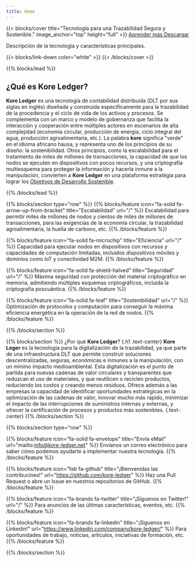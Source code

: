 ```yaml
---
title: Home
---
```


{{< blocks/cover title="Tecnología para una Trazabilidad Segura y Sostenible." image_anchor="top" height="full" >}}
<a class="btn btn-lg btn-primary me-3 mb-4" href="/docs/">
  Aprender más <i class="fas fa-arrow-alt-circle-right ms-2"></i>
</a>
<a class="btn btn-lg btn-secondary me-3 mb-4" href="https://github.com/kore-ledger">
  Descargar <i class="fab fa-github ms-2 "></i>
</a>
<p class="lead mt-5">Descripción de la tecnología y características principales.</p>
{{< blocks/link-down color="white" >}}
{{< /blocks/cover >}}


{{% blocks/lead %}}

## ¿Qué es Kore Ledger?

**Kore Ledger** es una tecnología de contabilidad distribuida (DLT por sus siglas en inglés) diseñada y construida específicamente para la trazabilidad de la procedencia y el ciclo de vida de los activos y procesos. Se complementa con un marco y modelo de gobernanza que facilita la interacción y cooperación entre múltiples actores en escenarios de alta complejidad (economía circular, producción de energía, ciclo integral del agua, producción agroalimentaria, etc.). La palabra **kore** significa "verde" en el idioma africano hausa, y representa uno de los principios de su diseño: la sostenibilidad. Otros principios, como la escalabilidad para el tratamiento de miles de millones de transacciones, la capacidad de que los nodos se ejecuten en dispositivos con pocos recursos, y una criptografía multiesquema para proteger la información y hacerla inmune a la manipulación, convierten a **Kore Ledger** en una plataforma estratégia para lograr los [Objetivos de Desarrollo Sostenible](https://www.un.org/sustainabledevelopment/es/objetivos-de-desarrollo-sostenible/).

{{% /blocks/lead %}}

{{% blocks/section type="row" %}}
{{% blocks/feature icon="fa-solid fa-arrow-up-from-bracket" title="Escalabilidad" url="/" %}}
Escalabilidad para permitir miles de millones de nodos y cientos de miles de millones de transacciones, para las exigencias de la economía circular, la trazabilidad agroalimentaria, la huella de carbono, etc.
{{% /blocks/feature %}}

{{% blocks/feature icon="fa-solid fa-microchip" title="Eficiencia" url="/" %}}
Capacidad para ejecutar nodos en dispositivos con recursos y capacidades de computación limitadas, incluidos dispositivos móviles y dominios como IoT y conectividad M2M.
{{% /blocks/feature %}}

{{% blocks/feature icon="fa-solid fa-shield-halved" title="Seguridad" url="/" %}}
Máxima seguridad con protección del material criptográfico en memoria, admitiendo múltiples esquemas criptográficos, incluida la criptografía poscuántica.
{{% /blocks/feature %}}

{{% blocks/feature icon="fa-solid fa-leaf" title="Sostenibilidad" url="/" %}}
Optimización de protocolos y computación para conseguir la máxima eficiencia energética en la operación de la red de nodos.
{{% /blocks/feature %}}

{{% /blocks/section %}}

{{% blocks/section %}}
¿Por qué **Kore Ledger**?
{.h1 .text-center}
**Kore Leger** es la tecnología para la digitalización de la trazabilidad, ya que parte de una infraestructura DLT que permite construir soluciones descentralizadas, seguras, económicas e inmunes a la manipulación, con un mínimo impacto medioambiental. Esta digitalización es el punto de partida para nuevas cadenas de valor circulares y transparentes que reduzcan el uso de materiales, y que reutilicen o reciclen productos, reduciendo los costos y creando menos residuos. Ofrece además a las empresas la capacidad de identificar oportunidades estratégicas en la optimización de las cadenas de valor, innovar mucho más rápido, minimizar el impacto de las interrupciones de suministros internas y externas, y ofrecer la certificación de procesos y productos más sostenibles.
{.text-center}
{{% /blocks/section %}}


{{% blocks/section type="row" %}}

{{% blocks/feature icon="fa-solid fa-envelope" title="Envía eMail" url="mailto:info@kore-ledger.net" %}}
Envíanos un correo electrónico para saber cómo podemos ayudarte a implementar nuestra tecnología.
{{% /blocks/feature %}}

{{% blocks/feature icon="fab fa-github" title="¡Bienvenidas las contribucines!"
    url="https://github.com/kore-ledger" %}}
Haz una Pull Request o abre un Issue en nuestros repositorios de GitHub.
{{% /blocks/feature %}}

{{% blocks/feature icon="fa-brands fa-twitter" title="¡Síguenos en Twitter!"
    url="/" %}}
Para anuncios de las últimas características, eventos, etc.
{{% /blocks/feature %}}

{{% blocks/feature icon="fa-brands fa-linkedin" title="¡Siguenos en Linkedin!"
    url="https://www.linkedin.com/company/kore-ledger/" %}}
Para oportunidades de trabajo, noticias, artículos, iniciativas de formación, etc.
{{% /blocks/feature %}}

{{% /blocks/section %}}
